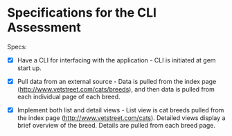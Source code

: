 # Specifications for the CLI Assessment

Specs:
- [X] Have a CLI for interfacing with the application - CLI is initiated at gem start up.

- [X] Pull data from an external source - Data is pulled from the index page (http://www.vetstreet.com/cats/breeds), and then data is pulled from each individual page of each breed.

- [X] Implement both list and detail views - List view is cat breeds pulled from the index page (http://www.vetstreet.com/cats). Detailed views display a brief overview of the breed. Details are pulled from each breed page.
